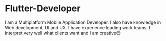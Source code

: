 # Flutter-Developer
I am a Multiplatform Mobile Application Developer. I also have knowledge in Web development, UI and UX. I have experience leading work teams, I interpret very well what clients want and I am creative😊
